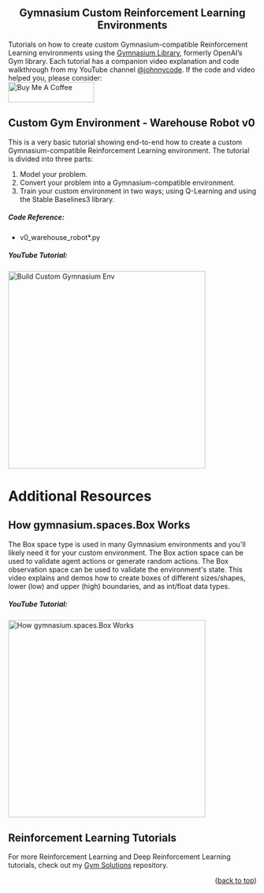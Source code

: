<a name="readme-top"></a>

<h2 align="center">Gymnasium Custom Reinforcement Learning Environments</h2>

Tutorials on how to create custom Gymnasium-compatible Reinforcement Learning environments using the [Gymnasium Library](https://gymnasium.farama.org/), formerly OpenAI’s Gym library. Each tutorial has a companion video explanation and code walkthrough from my YouTube channel [@johnnycode](https://www.youtube.com/@johnnycode). If the code and video helped you, please consider:  
<a href='https://www.buymeacoffee.com/johnnycode'><img src="https://cdn.buymeacoffee.com/buttons/default-blue.png" alt="Buy Me A Coffee" height="41" width="174"></a>

## Custom Gym Environment - Warehouse Robot v0
This is a very basic tutorial showing end-to-end how to create a custom Gymnasium-compatible Reinforcement Learning environment. The tutorial is divided into three parts:
1. Model your problem.
2. Convert your problem into a Gymnasium-compatible environment.
3. Train your custom environment in two ways; using Q-Learning and using the Stable Baselines3 library. 

##### Code Reference:
* v0_warehouse_robot*.py

##### YouTube Tutorial:
<a href='https://youtu.be/AoGRjPt-vms'><img src='https://img.youtube.com/vi/AoGRjPt-vms/0.jpg' width='400' alt='Build Custom Gymnasium Env'/></a>

# Additional Resources

## How gymnasium.spaces.Box Works
The Box space type is used in many Gymnasium environments and you'll likely need it for your custom environment. The Box action space can be used to validate agent actions or generate random actions. The Box observation space can be used to validate the environment's state. This video explains and demos how to create boxes of different sizes/shapes, lower (low) and upper (high) boundaries, and as int/float data types.

##### YouTube Tutorial:
<a href='https://youtu.be/hI7UDemXVsk'><img src='https://img.youtube.com/vi/hI7UDemXVsk/0.jpg' width='400' alt='How gymnasium.spaces.Box Works'/></a>

## Reinforcement Learning Tutorials
For more Reinforcement Learning and Deep Reinforcement Learning tutorials, check out my
[Gym Solutions](https://github.com/johnnycode8/gym_solutions) repository.

<p align="right">(<a href="#readme-top">back to top</a>)</p>
